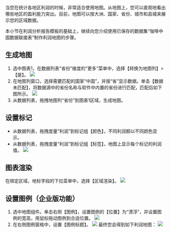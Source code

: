 当您在统计各地区利润的时候，非常适合使用地图。从地图上，您可以直观地看出哪些地区的盈利能力突出。目前，地图可以按大洲、国家、省份、城市和县城来展示您的区域数据。

本小节在利润分析报告模板的基础上，继续向您介绍使用已保存的数据集“咖啡中国数据联接表”制作利润地图的步骤。

## 生成地图
1. 选中图表1，在数据列表“省份”维度的“更多”菜单中，选择【转换为地图列】>【是】。
![](https://main.qcloudimg.com/raw/6d247924132e479e3b95032ef7636b11.png)
2. 在地图列窗口，选择需要匹配的国家“中国”，并按“省”显示数据。单击【数据未匹配】，将数据源中的省份名称与软件中内置的省份进行匹配，匹配后如下图所示。
![](https://main.qcloudimg.com/raw/43848624336c9a0bc53cf4bfb6b65ac3.png)
3. 从数据列表，拖拽地图列“省份”到图表1区域，生成地图。

## 设置标记
- 从数据列表，拖拽度量“利润”到标记组【颜色】，不同利润额以不同颜色显示。
- 从数据列表，拖拽度量“利润”到标记组【标签】，地图上显示每个标记的利润值。
![](https://main.qcloudimg.com/raw/5fe7d7b95f314e7149fa5e3cd076726f.png)

## 图表渲染
在绑定区域，地标字段的下拉菜单中，选择【区域渲染】。
![](https://main.qcloudimg.com/raw/75f56e368725c1179cdebcf68c1385d4.png)

## 设置图例（企业版功能）
1. 选中地图组件。单击右侧【图例】，设置图例的【位置】为“漂浮”，并设置图例的宽高，用鼠标拖动图例到合适位置。
![](https://main.qcloudimg.com/raw/90826a567b5e811a949118af2e7c3ea1.png)
2. 在右侧图例窗格中，设置【图例标题】。
![](https://main.qcloudimg.com/raw/cb69fd09a4244581cf220090c7ab0355.png)
最终您会得到如下利润地图：
![](https://main.qcloudimg.com/raw/ff6c6d944a9934950a3b917b35968c46.png)

